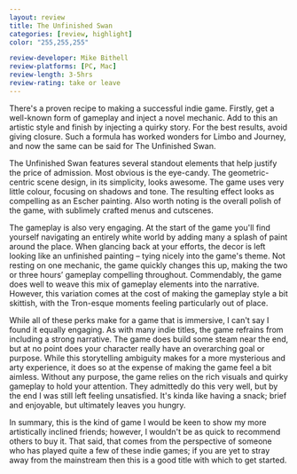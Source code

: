 ```yaml
---
layout: review
title: The Unfinished Swan
categories: [review, highlight]
color: "255,255,255"

review-developer: Mike Bithell
review-platforms: [PC, Mac]
review-length: 3-5hrs
review-rating: take or leave
---
```


There's a proven recipe to making a successful indie game. Firstly, get a well-known form of gameplay and inject a novel mechanic. Add to this an artistic style and finish by injecting a quirky story. For the best results, avoid giving closure. Such a formula has worked wonders for Limbo and Journey, and now the same can be said for The Unfinished Swan.

The Unfinished Swan features several standout elements that help justify the price of admission. Most obvious is the eye-candy. The geometric-centric scene design, in its simplicity, looks awesome. The game uses very little colour, focusing on shadows and tone. The resulting effect looks as compelling as an Escher painting. Also worth noting is the overall polish of the game, with sublimely crafted menus and cutscenes.

The gameplay is also very engaging. At the start of the game you'll find yourself navigating an entirely white world by adding many a splash of paint around the place. When glancing back at your efforts, the decor is left looking like an unfinished painting – tying nicely into the game's theme. Not resting on one mechanic, the game quickly changes this up, making the two or three hours’ gameplay compelling throughout. Commendably, the game does well to weave this mix of gameplay elements into the narrative. However, this variation comes at the cost of making the gameplay style a bit skittish, with the Tron-esque moments feeling particularly out of place.

While all of these perks make for a game that is immersive, I can't say I found it equally engaging. As with many indie titles, the game refrains from including a strong narrative. The game does build some steam near the end, but at no point does your character really have an overarching goal or purpose. While this storytelling ambiguity makes for a more mysterious and arty experience, it does so at the expense of making the game feel a bit aimless. Without any purpose, the game relies on the rich visuals and quirky gameplay to hold your attention. They admittedly do this very well, but by the end I was still left feeling unsatisfied. It's kinda like having a snack; brief and enjoyable, but ultimately leaves you hungry.

In summary, this is the kind of game I would be keen to show my more artistically inclined friends; however, I wouldn't be as quick to recommend others to buy it. That said, that comes from the perspective of someone who has played quite a few of these indie games; if you are yet to stray away from the mainstream then this is a good title with which to get started.
